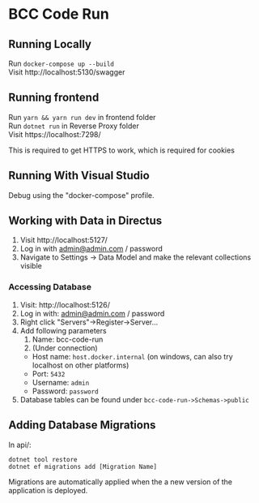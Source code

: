 # BCC Code Run

## Running Locally

Run `docker-compose up --build`  
Visit http://localhost:5130/swagger

## Running frontend
Run `yarn && yarn run dev` in frontend folder   
Run `dotnet run` in Reverse Proxy folder   
Visit https://localhost:7298/

This is required to get HTTPS to work, which is required for cookies

## Running With Visual Studio

Debug using the "docker-compose" profile.

## Working with Data in Directus

1. Visit http://localhost:5127/
2. Log in with admin@admin.com / password
3. Navigate to Settings -> Data Model and make the relevant collections visible

### Accessing Database

1. Visit: http://localhost:5126/
2. Log in with: admin@admin.com / password
3. Right click "Servers"->Register->Server...
4. Add following parameters
   1. Name: bcc-code-run
   2. (Under connection)
     * Host name: `host.docker.internal` (on windows, can also try localhost on other platforms)
     * Port: `5432`
     * Username: `admin`
     * Password: `password`
5. Database tables can be found under `bcc-code-run->Schemas->public`

## Adding Database Migrations

In api/:

`dotnet tool restore`  
`dotnet ef migrations add [Migration Name]`

Migrations are automatically applied when the a new version of the application is deployed.



